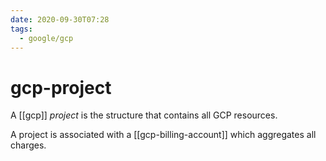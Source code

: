```yaml
---
date: 2020-09-30T07:28
tags:
  - google/gcp
---
```


# gcp-project

A [[gcp]] *project* is the structure that contains all GCP resources. 

A project is associated with a [[gcp-billing-account]] which aggregates all charges.


